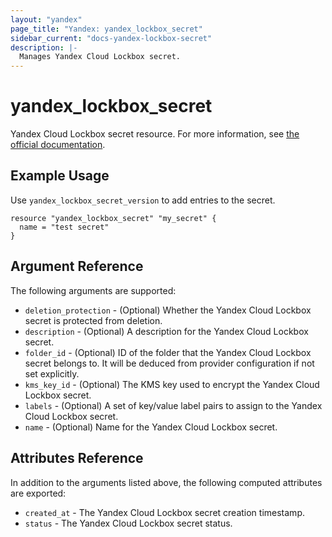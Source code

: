 ```yaml
---
layout: "yandex"
page_title: "Yandex: yandex_lockbox_secret"
sidebar_current: "docs-yandex-lockbox-secret"
description: |-
  Manages Yandex Cloud Lockbox secret.
---
```


# yandex\_lockbox\_secret

Yandex Cloud Lockbox secret resource. For more information, see
[the official documentation](https://cloud.yandex.com/en/docs/lockbox/).

## Example Usage

Use `yandex_lockbox_secret_version` to add entries to the secret.

```hcl
resource "yandex_lockbox_secret" "my_secret" {
  name = "test secret"
}
```

## Argument Reference

The following arguments are supported:

* `deletion_protection` - (Optional) Whether the Yandex Cloud Lockbox secret is protected from deletion.
* `description` - (Optional) A description for the Yandex Cloud Lockbox secret.
* `folder_id` - (Optional) ID of the folder that the Yandex Cloud Lockbox secret belongs to.
  It will be deduced from provider configuration if not set explicitly.
* `kms_key_id` - (Optional) The KMS key used to encrypt the Yandex Cloud Lockbox secret.
* `labels` - (Optional) A set of key/value label pairs to assign to the Yandex Cloud Lockbox secret.
* `name` - (Optional) Name for the Yandex Cloud Lockbox secret.

## Attributes Reference

In addition to the arguments listed above, the following computed attributes are
exported:

* `created_at` - The Yandex Cloud Lockbox secret creation timestamp.
* `status` - The Yandex Cloud Lockbox secret status.

